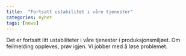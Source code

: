 ```yaml
---
title:  "Fortsatt ustabilitet i våre tjenester"
categories: nyhet
tags: [news]
---
```


Det er fortsatt litt ustabiliteter i våre tjenester i produksjonsmiljøet. Om feilmelding oppleves, prøv igjen.
Vi jobber med å løse problemet. 
